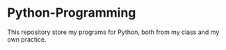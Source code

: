 # Python-Programming
This repository store my programs for Python, both from my class and my own practice.
